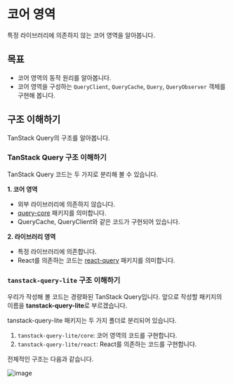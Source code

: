 # 코어 영역

특정 라이브러리에 의존하지 않는 코어 영역을 알아봅니다.

## 목표

- 코어 영역의 동작 원리를 알아봅니다.
- 코어 영역을 구성하는 `QueryClient`, `QueryCache`, `Query`, `QueryObserver` 객체를 구현해 봅니다.

## 구조 이해하기

TanStack Query의 구조를 알아봅니다.

### TanStack Query 구조 이해하기

TanStack Query 코드는 두 가지로 분리해 볼 수 있습니다.

**1. 코어 영역**

- 외부 라이브러리에 의존하지 않습니다.
- [query-core](https://github.com/TanStack/query/tree/main/packages/query-core) 패키지를 의미합니다.
- QueryCache, QueryClient와 같은 코드가 구현되어 있습니다.

**2. 라이브러리 영역**

- 특정 라이브러리에 의존합니다.
- React를 의존하는 코드는 [react-query](https://github.com/TanStack/query/tree/main/packages/react-query) 패키지를 의미합니다.

### `tanstack-query-lite` 구조 이해하기

우리가 작성해 볼 코드는 경량화된 TanStack Query입니다. 앞으로 작성할 패키지의 이름을 **tanstack-query-lite**로 부르겠습니다.

tanstack-query-lite 패키지는 두 가지 폴더로 분리되어 있습니다.

1. `tanstack-query-lite/core`: 코어 영역의 코드를 구현합니다.
2. `tanstack-query-lite/react`: React를 의존하는 코드를 구현합니다.

전체적인 구조는 다음과 같습니다.

![image](/architecture.png)
